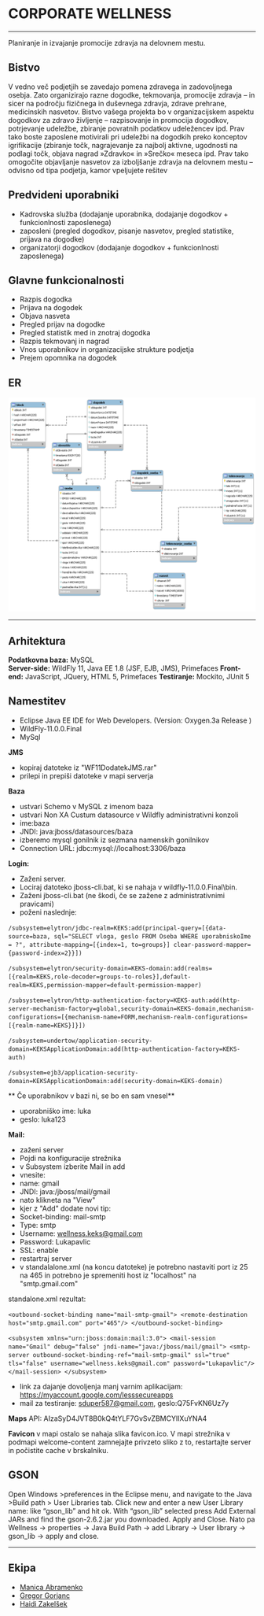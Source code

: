 # CORPORATE WELLNESS
***
Planiranje in izvajanje promocije zdravja na delovnem mestu.


## Bistvo

V vedno več podjetjih se zavedajo pomena zdravega in zadovoljnega osebja. Zato organizirajo razne dogodke, tekmovanja, promocije zdravja – in sicer na področju fizičnega in duševnega zdravja, zdrave prehrane, medicinskih nasvetov.
Bistvo vašega projekta bo v organizacijskem aspektu dogodkov za zdravo življenje –
razpisovanje in promocija dogodkov, potrjevanje udeležbe, zbiranje povratnih podatkov
udeležencev ipd. Prav tako boste zaposlene motivirali pri udeležbi na dogodkih preko
konceptov igrifikacije (zbiranje točk, nagrajevanje za najbolj aktivne, ugodnosti na podlagi
točk, objava nagrad »Zdravko« in »Srečko« meseca ipd.
Prav tako omogočite objavljanje nasvetov za izboljšanje zdravja na delovnem mestu –
odvisno od tipa podjetja, kamor vpeljujete rešitev

## Predvideni uporabniki

* Kadrovska služba (dodajanje uporabnika, dodajanje dogodkov + funkcionlnosti zaposlenega) 
* zaposleni (pregled dogodkov, pisanje nasvetov, pregled statistike, prijava na dogodke) 
* organizatorji dogodkov (dodajanje dogodkov + funkcionlnosti zaposlenega)

## Glavne funkcionalnosti
* Razpis dogodka
* Prijava na dogodek
* Objava nasveta
* Pregled prijav na dogodke
* Pregled statistik med in znotraj dogodka
* Razpis tekmovanj in nagrad
* Vnos uporabnikov in organizacijske strukture podjetja
* Prejem opomnika na dogodek

## ER 
![](https://raw.githubusercontent.com/Haidi11/Wellness/master/ostalo/erKoncni.png)

***
## Arhitektura
**Podatkovna baza:** 
MySQL <br />
**Server-side:**
WildFly 11,
Java EE 1.8 (JSF, EJB, JMS), 
Primefaces
**Front-end:**
JavaScript, 
JQuery, 
HTML 5, 
Primefaces
**Testiranje:**
Mockito, 
JUnit 5
## Namestitev
* Eclipse Java EE IDE for Web Developers.
(Version: Oxygen.3a Release )
* WildFly-11.0.0.Final
* MySql 

**JMS**
* kopiraj datoteke iz "WF11DodatekJMS.rar"
* prilepi in prepiši datoteke v mapi serverja


**Baza**
* ustvari Schemo v MySQL z imenom baza
* ustvari Non XA Custum datasource v Wildfly administrativni konzoli
* ime:baza
* JNDI: java:jboss/datasources/baza
* izberemo mysql gonilnik iz sezmana namenskih gonilnikov
* Connection URL: jdbc:mysql://localhost:3306/baza

**Login:**
* Zaženi server.
* Lociraj datoteko jboss-cli.bat, ki se nahaja v wildfly-11.0.0.Final\bin.
* Zaženi jboss-cli.bat (ne škodi, če se zažene z administrativnimi pravicami)
* poženi naslednje:

`/subsystem=elytron/jdbc-realm=KEKS:add(principal-query=[{data-source=baza, sql="SELECT vloga, geslo FROM Oseba WHERE uporabniskoIme = ?", attribute-mapping=[{index=1, to=groups}] clear-password-mapper={password-index=2}}])`

`/subsystem=elytron/security-domain=KEKS-domain:add(realms=[{realm=KEKS,role-decoder=groups-to-roles}],default-realm=KEKS,permission-mapper=default-permission-mapper)`

`/subsystem=elytron/http-authentication-factory=KEKS-auth:add(http-server-mechanism-factory=global,security-domain=KEKS-domain,mechanism-configurations=[{mechanism-name=FORM,mechanism-realm-configurations=[{realm-name=KEKS}]}])`

`/subsystem=undertow/application-security-domain=KEKSApplicationDomain:add(http-authentication-factory=KEKS-auth)`

`/subsystem=ejb3/application-security-domain=KEKSApplicationDomain:add(security-domain=KEKS-domain)`

** Če uporabnikov v bazi ni, se bo en sam vnesel**

* uporabniško ime: luka
* geslo: luka123




**Mail:**
* zaženi server
* Pojdi na konfiguracije strežnika 
* v Subsystem izberite Mail in add
* vnesite: 
* name: gmail 
* JNDI: java:/jboss/mail/gmail
* nato klikneta na "View"
* kjer z "Add" dodate novi tip:
* Socket-binding: mail-smtp 
* Type: smtp  
* Username: wellness.keks@gmail.com
* Password: Lukapavlic
* SSL: enable
* restartraj server
* v standalalone.xml (na koncu datoteke) je potrebno nastaviti port iz 25 na 465 in potrebno je spremeniti host iz "localhost" na "smtp.gmail.com"

standalone.xml rezultat:

`<outbound-socket-binding name="mail-smtp-gmail">
            <remote-destination host="smtp.gmail.com" port="465"/>
  </outbound-socket-binding>`
  
  `<subsystem xmlns="urn:jboss:domain:mail:3.0">
            <mail-session name="Gmail" debug="false" jndi-name="java:/jboss/mail/gmail">
                <smtp-server outbound-socket-binding-ref="mail-smtp-gmail" ssl="true" tls="false" username="wellness.keks@gmail.com" password="Lukapavlic"/>
            </mail-session>
   </subsystem>`
  
* link za dajanje dovoljenja manj varnim aplikacijam: https://myaccount.google.com/lesssecureapps     
* mail za testiranje: sduper587@gmail.com, geslo:Q75FvKN6Uz7y

**Maps**
API: AIzaSyD4JVT8B0kQ4tYLF7GvSvZBMCYlIXuYNA4

**Favicon**
v mapi ostalo se nahaja slika favicon.ico. V mapi strežnika v podmapi welcome-content zamnejajte privzeto sliko z to, restartajte server
in počistite cache v brskalniku.  

## GSON
Open Windows >preferences in the Eclipse menu, and navigate to the Java >Build path > User Libraries tab. Click new and enter a new User Library name: like “gson_lib” and hit ok. With “gson_lib” selected press Add External JARs and find the gson-2.6.2.jar you downloaded. Apply and Close. Nato pa Wellness -> properties -> Java Build Path -> add Library -> User library
-> gson_lib -> apply and close.
***
## Ekipa
* [Manica Abramenko](https://github.com/ManicaA)
* [Gregor Gorjanc](https://github.com/gregorjanc)
* [Haidi Zakelšek](https://github.com/Haidi11)


